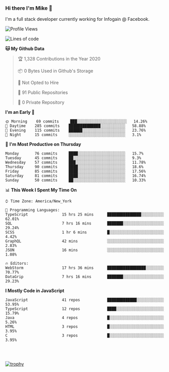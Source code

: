 ### Hi there I'm Mike 👋
I'm a full stack developer currently working for Infogain @ Facebook.

<!--START_SECTION:waka-->
![Profile Views](http://img.shields.io/badge/Profile%20Views-0-blue)

![Lines of code](https://img.shields.io/badge/From%20Hello%20World%20I%27ve%20Written-1.4%20million%20lines%20of%20code-blue)

**🐱 My Github Data** 

> 🏆 1,328 Contributions in the Year 2020
 > 
> 📦 0 Bytes Used in Github's Storage 
 > 
> 🚫 Not Opted to Hire
 > 
> 📜 91 Public Repositories
 > 
> 🔑 0 Private Repository 
 > 
**I'm an Early 🐤** 

```text
🌞 Morning    69 commits     ███░░░░░░░░░░░░░░░░░░░░░░   14.26% 
🌆 Daytime    285 commits    ██████████████░░░░░░░░░░░   58.88% 
🌃 Evening    115 commits    ██████░░░░░░░░░░░░░░░░░░░   23.76% 
🌙 Night      15 commits     ░░░░░░░░░░░░░░░░░░░░░░░░░   3.1%

```
📅 **I'm Most Productive on Thursday** 

```text
Monday       76 commits     ████░░░░░░░░░░░░░░░░░░░░░   15.7% 
Tuesday      45 commits     ██░░░░░░░░░░░░░░░░░░░░░░░   9.3% 
Wednesday    57 commits     ███░░░░░░░░░░░░░░░░░░░░░░   11.78% 
Thursday     90 commits     ████░░░░░░░░░░░░░░░░░░░░░   18.6% 
Friday       85 commits     ████░░░░░░░░░░░░░░░░░░░░░   17.56% 
Saturday     81 commits     ████░░░░░░░░░░░░░░░░░░░░░   16.74% 
Sunday       50 commits     ██░░░░░░░░░░░░░░░░░░░░░░░   10.33%

```


📊 **This Week I Spent My Time On** 

```text
⌚︎ Time Zone: America/New_York

💬 Programming Languages: 
TypeScript               15 hrs 25 mins      ███████████████░░░░░░░░░░   62.01% 
SQL                      7 hrs 16 mins       ███████░░░░░░░░░░░░░░░░░░   29.24% 
SCSS                     1 hr 6 mins         █░░░░░░░░░░░░░░░░░░░░░░░░   4.42% 
GraphQL                  42 mins             ░░░░░░░░░░░░░░░░░░░░░░░░░   2.83% 
JSON                     16 mins             ░░░░░░░░░░░░░░░░░░░░░░░░░   1.08%

🔥 Editors: 
WebStorm                 17 hrs 36 mins      █████████████████░░░░░░░░   70.77% 
DataGrip                 7 hrs 16 mins       ███████░░░░░░░░░░░░░░░░░░   29.23%

```

**I Mostly Code in JavaScript** 

```text
JavaScript               41 repos            █████████████░░░░░░░░░░░░   53.95% 
TypeScript               12 repos            ████░░░░░░░░░░░░░░░░░░░░░   15.79% 
Java                     4 repos             █░░░░░░░░░░░░░░░░░░░░░░░░   5.26% 
HTML                     3 repos             █░░░░░░░░░░░░░░░░░░░░░░░░   3.95% 
C                        3 repos             █░░░░░░░░░░░░░░░░░░░░░░░░   3.95%

```



<!--END_SECTION:waka-->

##### &nbsp;
[![trophy](https://github-profile-trophy.vercel.app/?username=uptonm&theme=dracula)](https://github.com/ryo-ma/github-profile-trophy)
